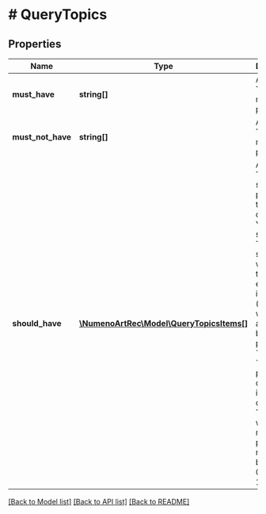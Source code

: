 # # QueryTopics

## Properties

| Name              | Type                                                              | Description                                                                                                                                                                                                                                                                                                                                       | Notes      |
| ----------------- | ----------------------------------------------------------------- | ------------------------------------------------------------------------------------------------------------------------------------------------------------------------------------------------------------------------------------------------------------------------------------------------------------------------------------------------- | ---------- |
| **must_have**     | **string[]**                                                      | A list of Topics that must be present.                                                                                                                                                                                                                                                                                                            | [optional] |
| **must_not_have** | **string[]**                                                      | A list of Topics that must not be present.                                                                                                                                                                                                                                                                                                        | [optional] |
| **should_have**   | [**\NumenoArtRec\Model\QueryTopicsItems[]**](QueryTopicsItems.md) | A list of Topics that should be present in the documents. You can specify Topics as strings, in which case they are all equally important (their weight is assumed to be 1), or as pairs of &#x60;topic&#x60; and &#x60;weight&#x60; to precisely control the importance of each Topic. The weights must be positive numbers between 0.0 and 1.0. | [optional] |

[[Back to Model list]](../../README.md#models) [[Back to API list]](../../README.md#endpoints) [[Back to README]](../../README.md)
